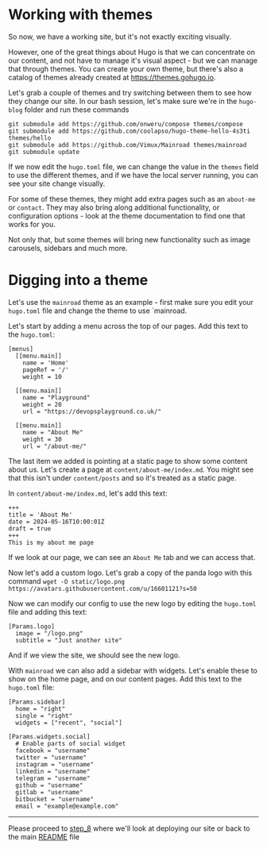 # Working with themes

So now, we have a working site, but it's not exactly exciting visually.

However, one of the great things about Hugo is that we can concentrate on our content, 
and not have to manage it's visual aspect - but we can manage that through themes.
You can create your own theme, but there's also a catalog of themes already created at
https://themes.gohugo.io.

Let's grab a couple of themes and try switching between them to see how they change 
our site. In our bash session, let's make sure we're in the `hugo-blog` folder and run 
these commands 

```
git submodule add https://github.com/onweru/compose themes/compose
git submodule add https://github.com/coolapso/hugo-theme-hello-4s3ti themes/hello
git submodule add https://github.com/Vimux/Mainroad themes/mainroad
git submodule update
```

If we now edit the `hugo.toml` file, we can change the value in the `themes` field to
use the different themes, and if we have the local server running, you can see your
site change visually.

For some of these themes, they might add extra pages such as an `about-me` or `contact`. They
may also bring along additional functionality, or configuration options - look at the
theme documentation to find one that works for you.

Not only that, but some themes will bring new functionality such as image carousels, sidebars
and much more.

# Digging into a theme
Let's use the `mainroad` theme as an example - first make sure you edit your `hugo.toml` file and
change the theme to use `mainroad.

Let's start by adding a menu across the top of our pages. Add this text to the `hugo.toml`:

```
[menus]
  [[menu.main]]
    name = 'Home'
    pageRef = '/'
    weight = 10

  [[menu.main]]
    name = "Playground"
    weight = 20
    url = "https://devopsplayground.co.uk/"

  [[menu.main]]
    name = "About Me"
    weight = 30
    url = "/about-me/"  

```


The last item we added is pointing at a static page to show some content about us. Let's create
a page at `content/about-me/index.md`. You might see that this isn't under `content/posts` and so
it's treated as a static page.

In `content/about-me/index.md`, let's add this text:
```
+++
title = 'About Me'
date = 2024-05-16T10:00:01Z
draft = true
+++
This is my about me page
```

If we look at our page, we can see an `About Me` tab and we can access that.

Now let's add a custom logo. Let's grab a copy of the panda logo with this command
`wget -O static/logo.png https://avatars.githubusercontent.com/u/16601121?s=50`

Now we can modify our config to use the new logo by editing the `hugo.toml` file and adding
this text:

```
[Params.logo]
  image = "/logo.png"
  subtitle = "Just another site"
```

And if we view the site, we should see the new logo.

With `mainroad` we can also add a sidebar with widgets. Let's enable these to show on
the home page, and on our content pages. Add this text to the `hugo.toml`
file:

```
[Params.sidebar]
  home = "right"
  single = "right"
  widgets = ["recent", "social"]

[Params.widgets.social]
  # Enable parts of social widget
  facebook = "username"
  twitter = "username"
  instagram = "username"
  linkedin = "username"
  telegram = "username"
  github = "username"
  gitlab = "username"
  bitbucket = "username"
  email = "example@example.com"
```

---
Please proceed to [step_8](../step_8/README.md) where we'll look at deploying our site or
back to the main [README](../../README.md) file